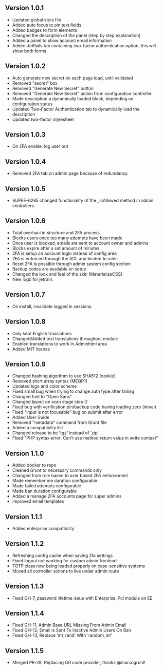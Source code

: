 ## Version 1.0.1
-   Updated global style file
-   Added auto focus to pin text fields
-   Added badges to form elements
-   Changed the description of the panel (step by step explanation)
-   Added a panel to show account email information
-   Added JetRails tab containing two-factor authentication option, this will show both forms

## Version 1.0.2
-   Auto generate new secret on each page load, until validated
-   Removed "secret" box
-   Removed "Generate New Secret" button
-   Removed "Generate New Secret" action from configuration controller
-   Made description a dynamically loaded block, depending on configuration status
-   Updated Two-Factor Authentication tab to dynamically load the description
-   Updated two-factor stylesheet

## Version 1.0.3
-   On 2FA enable, log user out

## Version 1.0.4
-   Removed 2FA tab on admin page because of redundancy.

## Version 1.0.5
-   SUPEE-6285 changed functionality of the \_isAllowed method in admin controllers.

## Version 1.0.6
-   Total overhaul in structure and 2FA process
-   Blocks users once too many attempts have been made
-   Once user is blocked, emails are sent to account owner and admins
-   Blocks expire after a set amount of minutes
-   2FA is setup on account login instead of config area
-   2FA is enforced through the ACL and binded to roles
-   Reset 2FA is possible through admin system config section
-   Backup codes are available on setup
-   Changed the look and feel of the skin (MaterializeCSS)
-   New logo for jetrails

## Version 1.0.7
-   On install, invalidate logged in sessions.

## Version 1.0.8
-   Only kept English translations
-   Changed/Added text translations throughout module
-   Enabled translations to work in Adminhtml area
-   Added MIT license

## Version 1.0.9
-   Changed hashing algorithm to use SHA512 (cookie)
-   Removed short array syntax (MEQP1)
-   Updated logo and color scheme
-   Fixed small bug when trying to change auth type after failing
-   Changed font to "Open Sans"
-   Changed layout on scan stage step-2
-   Fixed bug with verification pin/backup code having leading zero (intval)
-   Fixed "input is not focusable" bug on submit after error
-   Added User Guide
-   Removed "metadata" command from Grunt file
-   Added a compatibility list
-   Changed release to be 'tgz' instead of 'zip'
-   Fixed "PHP syntax error: Can't use method return value in write context"

## Version 1.1.0
-   Added docker to repo
-   Cleaned Grunt to necessary commands only
-   Changed from role based to user based 2FA enforcement
-   Made remember me duration configurable
-   Made failed attempts configurable
-   Made ban duration configurable
-   Added a manage 2FA accounts page for super admins
-   Improved email templates

## Version 1.1.1
-   Added enterprise compatibility

## Version 1.1.2
-   Refreshing config cache when saving 2fa settings
-   Fixed logout not working for custom admin frontend
-   TOTP class now being loaded properly on case-sensitive systems
-   Moved all controller actions to live under admin route

## Version 1.1.3
-   Fixed GH-7, password lifetime issue with Enterprise_Pci module on EE

## Version 1.1.4
-   Fixed GH-11, Admin Base URL Missing From Admin Email
-   Fixed GH-12, Email Is Sent To Inactive Admin Users On Ban
-   Fixed GH-13, Replace 'mt_rand' With 'random_int'

## Version 1.1.5
-   Merged PR-28, Replacing QR code provider, thanks @marcogruhl!

